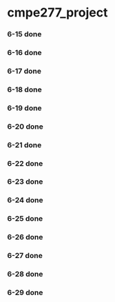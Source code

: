 # cmpe277_project

### 6-15 done
### 6-16 done
### 6-17 done
### 6-18 done
### 6-19 done
### 6-20 done
### 6-21 done
### 6-22 done
### 6-23 done
### 6-24 done
### 6-25 done
### 6-26 done
### 6-27 done
### 6-28 done
### 6-29 done

